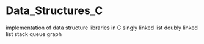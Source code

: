 # Data_Structures_C

implementation of data structure libraries in C
singly linked list
doubly linked list
stack
queue
graph
